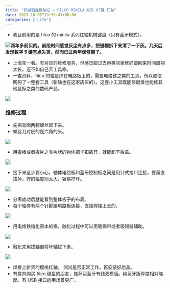 ```yaml
---
title: "机械键盘换轴记 — FILCO MINILA AIR 67键 红轴"
date: 2019-10-05T19:55:41+08:00
categories: ['Life']
---
```


*   我目前用的是 filco 的 minila 系列红轴机械键盘（只有蓝牙模式）。

![](https://image.butou.ma/i/2023/07/19/64b7bc6e36721.jpg)**两年多前买的。前段时间感觉灰尘有点多，把键帽拆下来清了一下灰。几天后发现数字 5 键有点失灵，然而已过两年保修期了。**

*   上淘宝一看。有对应的维修服务，但感觉邮过去再等店家修好邮回来时间周期太长，还不如自己买工具修。
*   一查资料，filco 的轴是焊在电路板上的，需要电烙铁之类的工具，所以顺便网购了一整套工具（新轴也在这家店买的）。这套小工具既能修键盘也能修其他鼠标之类的数码产品。

![](https://image.butou.ma/i/2023/07/19/64b7bc7b52ef9.jpg)

### 维修过程

*   先把背面两颗螺丝卸下来。
*   螺丝刀对应的是六角的头。

![](https://image.butou.ma/i/2023/07/19/64b7bd2cb105c.jpg)

*   用撬棒或者撬片之类片状的物体把卡扣撬开，就能卸下后盖。

![](https://image.butou.ma/i/2023/07/19/64b7bd3c1f35d.jpg)
* 接下来这步要小心，轴体电路板和蓝牙控制板之间是用针式接口连接，要垂直拔掉，拧的幅度别太大，容易拧坏。

![](https://image.butou.ma/i/2023/07/19/64b7bd4e506fb.jpg)

*   分离成功后就能看到整体板子的布局。
*   每个轴体有两个针脚跟电路板连接，直接焊接上去的。

![](https://image.butou.ma/i/2023/07/19/64b7bd5cc7e96.jpg)

*   用电烙铁熔化原本的锡。融化过程中可以用吸锡带或者吸锡器辅助。

![](https://image.butou.ma/i/2023/07/19/64b7bd6c1cdd3.jpg)

*   融化完用拔轴器将坏轴拔下来。

![](https://image.butou.ma/i/2023/07/19/64b7bd773d483.jpg)

*   焊接上新买的樱桃红轴。 测试是否正常工作，再安装好后盖。
*   有意向购买 filco 键盘的朋友，推荐买蓝牙有线双模版。纯蓝牙版厚度相对略厚。有 USB 接口适用场景更广。
